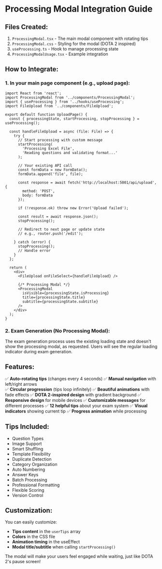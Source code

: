 # Processing Modal Integration Guide

## Files Created:
1. `ProcessingModal.tsx` - The main modal component with rotating tips
2. `ProcessingModal.css` - Styling for the modal (DOTA 2 inspired)
3. `useProcessing.ts` - Hook to manage processing state
4. `ProcessingModalUsage.tsx` - Example integration

## How to Integrate:

### 1. In your main page component (e.g., upload page):

```tsx
import React from 'react';
import ProcessingModal from '../components/ProcessingModal';
import { useProcessing } from '../hooks/useProcessing';
import FileUpload from '../components/FileUpload';

export default function UploadPage() {
  const { processingState, startProcessing, stopProcessing } = useProcessing();

  const handleFileUpload = async (file: File) => {
    try {
      // Start processing with custom message
      startProcessing(
        'Processing Excel File', 
        'Reading questions and validating format...'
      );

      // Your existing API call
      const formData = new FormData();
      formData.append('file', file);
      
      const response = await fetch('http://localhost:5001/api/upload', {
        method: 'POST',
        body: formData
      });

      if (!response.ok) throw new Error('Upload failed');
      
      const result = await response.json();
      stopProcessing();
      
      // Redirect to next page or update state
      // e.g., router.push('/edit');
      
    } catch (error) {
      stopProcessing();
      // Handle error
    }
  };

  return (
    <div>
      <FileUpload onFileSelect={handleFileUpload} />
      
      {/* Processing Modal */}
      <ProcessingModal 
        isVisible={processingState.isProcessing}
        title={processingState.title}
        subtitle={processingState.subtitle}
      />
    </div>
  );
}
```

### 2. Exam Generation (No Processing Modal):

The exam generation process uses the existing loading state and doesn't show the processing modal, as requested. Users will see the regular loading indicator during exam generation.

## Features:

✅ **Auto-rotating tips** (changes every 4 seconds)
✅ **Manual navigation** with left/right arrows  
✅ **Circular progression** (tips loop infinitely)
✅ **Beautiful animations** with fade effects
✅ **DOTA 2-inspired design** with gradient background
✅ **Responsive design** for mobile devices
✅ **Customizable messages** for different processes
✅ **12 helpful tips** about your exam system
✅ **Visual indicators** showing current tip
✅ **Progress animation** while processing

## Tips Included:
- Question Types
- Image Support  
- Smart Shuffling
- Template Flexibility
- Duplicate Detection
- Category Organization
- Auto Numbering
- Answer Keys
- Batch Processing
- Professional Formatting
- Flexible Scoring
- Version Control

## Customization:

You can easily customize:
- **Tips content** in the `userTips` array
- **Colors** in the CSS file
- **Animation timing** in the useEffect
- **Modal title/subtitle** when calling `startProcessing()`

The modal will make your users feel engaged while waiting, just like DOTA 2's pause screen!
